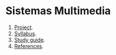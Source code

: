 # Sistemas Multimedia

1. [Project](https://sistemas-multimedia.github.io/MRVC/).
2. [Syllabus](https://sistemas-multimedia.github.io/syllabus).
3. [Study guide](https://sistemas-multimedia.github.io/study_guide).
4. [References](https://sistemas-multimedia.github.io/references).

